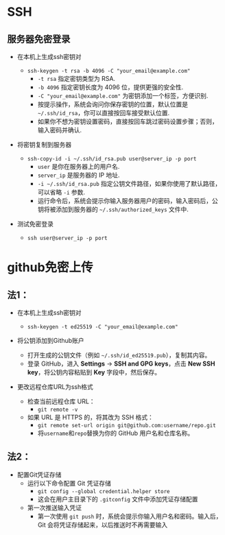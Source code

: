 # SSH



## 服务器免密登录

- 在本机上生成ssh密钥对
  - `ssh-keygen -t rsa -b 4096 -C "your_email@example.com"`
    - `-t rsa` 指定密钥类型为 RSA.
    - `-b 4096` 指定密钥长度为 4096 位，提供更强的安全性.
    - `-C "your_email@example.com"` 为密钥添加一个标签，方便识别.
    - 按提示操作，系统会询问你保存密钥的位置，默认位置是 `~/.ssh/id_rsa`，你可以直接按回车接受默认位置.
    - 如果你不想为密钥设置密码，直接按回车跳过密码设置步骤；否则，输入密码并确认.
- 将密钥复制到服务器
  - `ssh-copy-id -i ~/.ssh/id_rsa.pub user@server_ip -p port`
    - `user` 是你在服务器上的用户名.
    - `server_ip` 是服务器的 IP 地址.
    - `-i ~/.ssh/id_rsa.pub` 指定公钥文件路径，如果你使用了默认路径，可以省略 `-i` 参数.
    - 运行命令后，系统会提示你输入服务器用户的密码，输入密码后，公钥将被添加到服务器的 `~/.ssh/authorized_keys` 文件中.

- 测试免密登录
  - `ssh user@server_ip -p port`



# github免密上传

## 法1：

- 在本机上生成ssh密钥对
  - `ssh-keygen -t ed25519 -C "your_email@example.com"`

- 将公钥添加到Github账户

  - 打开生成的公钥文件（例如 `~/.ssh/id_ed25519.pub`），复制其内容。
  - 登录 GitHub，进入 **Settings** -> **SSH and GPG keys**，点击 **New SSH key**，将公钥内容粘贴到 **Key** 字段中，然后保存。

- 更改远程仓库URL为ssh格式

  - 检查当前远程仓库 URL：
    - `git remote -v`
  - 如果 URL 是 HTTPS 的，将其改为 SSH 格式：
    - `git remote set-url origin git@github.com:username/repo.git`
    - 将`username`和`repo`替换为你的 GitHub 用户名和仓库名称。



## 法2：

- 配置Git凭证存储
  - 运行以下命令配置 Git 凭证存储
    - `git config --global credential.helper store`
    - 这会在用户主目录下的 `.gitconfig` 文件中添加凭证存储配置
  - 第一次推送输入凭证
    - 第一次使用 `git push` 时，系统会提示你输入用户名和密码。输入后，Git 会将凭证存储起来，以后推送时不再需要输入